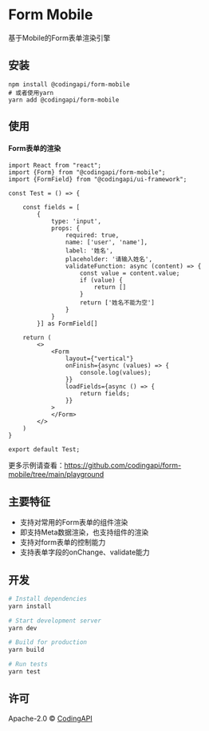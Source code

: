 # Form Mobile

基于Mobile的Form表单渲染引擎

## 安装
```
npm install @codingapi/form-mobile
# 或者使用yarn
yarn add @codingapi/form-mobile
```

## 使用

#### Form表单的渲染
```
import React from "react";
import {Form} from "@codingapi/form-mobile";
import {FormField} from "@codingapi/ui-framework";

const Test = () => {

    const fields = [
        {
            type: 'input',
            props: {
                required: true,
                name: ['user', 'name'],
                label: '姓名',
                placeholder: '请输入姓名',
                validateFunction: async (content) => {
                    const value = content.value;
                    if (value) {
                        return []
                    }
                    return ['姓名不能为空']
                }
            }
        }] as FormField[]

    return (
        <>
            <Form
                layout={"vertical"}
                onFinish={async (values) => {
                    console.log(values);
                }}
                loadFields={async () => {
                    return fields;
                }}
            >
            </Form>
        </>
    )
}

export default Test;
```
更多示例请查看：https://github.com/codingapi/form-mobile/tree/main/playground


## 主要特征

- 支持对常用的Form表单的组件渲染
- 即支持Meta数据渲染，也支持组件的渲染
- 支持对form表单的控制能力
- 支持表单字段的onChange、validate能力

## 开发

```bash
# Install dependencies
yarn install

# Start development server
yarn dev

# Build for production
yarn build

# Run tests
yarn test
```
## 许可

Apache-2.0 © [CodingAPI](https://github.com/codingapi/form-mobile/blob/main/LICENSE)


